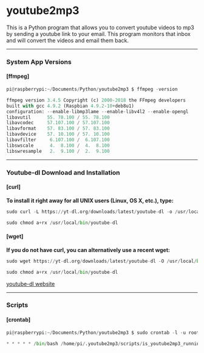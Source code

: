 # youtube2mp3
This is a Python program that allows you to convert youtube videos to mp3 by sending a youtube link to your email. This program monitors that inbox and will convert the videos and email them back.

---

### System App Versions

#### [ffmpeg]
```python
pi@raspberrypi:~/Documents/Python/youtube2mp3 $ ffmpeg -version
```
```python
ffmpeg version 3.4.5 Copyright (c) 2000-2018 the FFmpeg developers
built with gcc 4.9.2 (Raspbian 4.9.2-10+deb8u1)
configuration: --enable-libmp3lame --enable-libv4l2 --enable-opengl
libavutil      55. 78.100 / 55. 78.100
libavcodec     57.107.100 / 57.107.100
libavformat    57. 83.100 / 57. 83.100
libavdevice    57. 10.100 / 57. 10.100
libavfilter     6.107.100 /  6.107.100
libswscale      4.  8.100 /  4.  8.100
libswresample   2.  9.100 /  2.  9.100
```

---

### Youtube-dl Download and Installation

#### [curl]
**To install it right away for all UNIX users (Linux, OS X, etc.), type:**
```python
sudo curl -L https://yt-dl.org/downloads/latest/youtube-dl -o /usr/local/bin/youtube-dl

sudo chmod a+rx /usr/local/bin/youtube-dl
```

#### [wget]
**If you do not have curl, you can alternatively use a recent wget:**
```python
sudo wget https://yt-dl.org/downloads/latest/youtube-dl -O /usr/local/bin/youtube-dl

sudo chmod a+rx /usr/local/bin/youtube-dl
```

[youtube-dl website](https://rg3.github.io/youtube-dl/download.html)

---

### Scripts

#### [crontab]

```python
pi@raspberrypi:~/Documents/Python/youtube2mp3 $ sudo crontab -l -u root | egrep -i youtube
```
```python
* * * * * /bin/bash /home/pi/.youtube2mp3/scripts/is_youtube2mp3_running.sh
```
